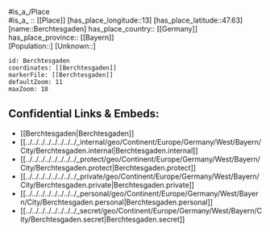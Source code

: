 ﻿---
location: [47.63,13] 
mapzoom: [7,12] 
mapmarker: city 
type: City
tags:
- geo/City


SpocWebEntityId: 29107
isDeleted: false
confidential: public

---
#is_a_/Place  
#is_a_ :: [[Place]] 
[has_place_longitude::13] 
[has_place_latitude::47.63] 
[name::Berchtesgaden] 
has_place_country:: [[Germany]]  
has_place_province:: [[Bayern]]  
[Population::] 
[Unknown::] 


```leaflet
id: Berchtesgaden
coordinates: [[Berchtesgaden]] 
markerFile: [[Berchtesgaden]] 
defaultZoom: 11 
maxZoom: 18
```


## Confidential Links & Embeds: 
- [[Berchtesgaden|Berchtesgaden]]  
- [[../../../../../../../../_internal/geo/Continent/Europe/Germany/West/Bayern/City/Berchtesgaden.internal|Berchtesgaden.internal]] 
- [[../../../../../../../../_protect/geo/Continent/Europe/Germany/West/Bayern/City/Berchtesgaden.protect|Berchtesgaden.protect]] 
- [[../../../../../../../../_private/geo/Continent/Europe/Germany/West/Bayern/City/Berchtesgaden.private|Berchtesgaden.private]] 
- [[../../../../../../../../_personal/geo/Continent/Europe/Germany/West/Bayern/City/Berchtesgaden.personal|Berchtesgaden.personal]] 
- [[../../../../../../../../_secret/geo/Continent/Europe/Germany/West/Bayern/City/Berchtesgaden.secret|Berchtesgaden.secret]] 
